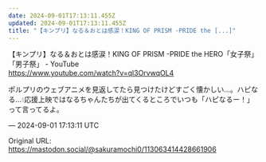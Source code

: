 ```yaml
---
date: 2024-09-01T17:13:11.455Z
updated: 2024-09-01T17:13:11.455Z
title: "【キンプリ】なる＆おとは感涙！KING OF PRISM -PRIDE the [...]"
---
```


<p>【キンプリ】なる＆おとは感涙！KING OF PRISM -PRIDE the HERO「女子祭」「男子祭」 - YouTube<br /><a href="https://www.youtube.com/watch?v=ql3OrvwqOL4" target="_blank" rel="nofollow noopener" translate="no"><span class="invisible">https://www.</span><span class="">youtube.com/watch?v=ql3OrvwqOL4</span><span class="invisible"></span></a></p><p>ポルプリのウェブアニメを見返してたら見つけたけどすごく懐かしい…。ハピなる…💧応援上映ではなるちゃんたちが出てくるところでいつも「ハピなるー！」って言ってるよ。</p>

&mdash; 2024-09-01 17:13:11 UTC

Original URL: https://mastodon.social/@sakuramochi0/113063414428661906
